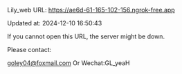 Lily_web URL: https://ae6d-61-165-102-156.ngrok-free.app

Updated at: 2024-12-10 16:50:43

If you cannot open this URL, the server might be down.

Please contact: 

goley04@foxmail.com Or Wechat:GL_yeaH